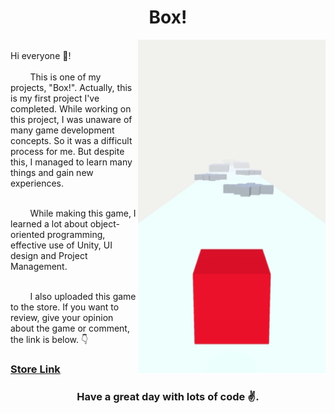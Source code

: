 <h1 align="center">Box!</h1>
<img src="/Gifs/Box.gif" align="right" width="300">
<br/>
Hi everyone 👋! <br/><br/>
&nbsp;&nbsp;&nbsp;&nbsp;&nbsp;&nbsp;&nbsp; This is one of my projects, "Box!". Actually, this is my first project I've completed. While working on this project, I was unaware of many game development concepts. So it was a difficult process for me. But despite this, I managed to learn many things and gain new experiences.<br/><br/>

&nbsp;&nbsp;&nbsp;&nbsp;&nbsp;&nbsp;&nbsp; While making this game, I learned a lot about object-oriented programming, effective use of Unity, UI design and Project Management. <br/><br/>

&nbsp;&nbsp;&nbsp;&nbsp;&nbsp;&nbsp;&nbsp; I also uploaded this game to the store. If you want to review, give your opinion about the game  or comment, the link is below. 👇 <br/>
### [Store Link](https://play.google.com/store/apps/details?id=com.GokhanGenc.Box)
<h3 align="center">Have a great day with lots of code ✌.</h3>
